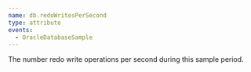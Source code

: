 ```yaml
---
name: db.redoWritesPerSecond
type: attribute
events:
  - OracleDatabaseSample
---
```


The number redo write operations per second during this sample period.